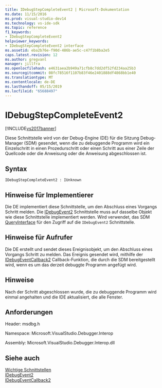 ```yaml
---
title: IDebugStepCompleteEvent2 | Microsoft-Dokumentation
ms.date: 11/15/2016
ms.prod: visual-studio-dev14
ms.technology: vs-ide-sdk
ms.topic: reference
f1_keywords:
- IDebugStepCompleteEvent2
helpviewer_keywords:
- IDebugStepCompleteEvent2 interface
ms.assetid: eba2b76e-f90d-486b-ae5c-c47f1b8ba2e5
caps.latest.revision: 12
ms.author: gregvanl
manager: jillfra
ms.openlocfilehash: e4631aea2b949a71cfb8c7dd2df52fd234aa25b3
ms.sourcegitcommit: 08fc78516f1107b83f46e2401888df4868bb1e40
ms.translationtype: MT
ms.contentlocale: de-DE
ms.lasthandoff: 05/15/2019
ms.locfileid: "65688497"
---
```

# <a name="idebugstepcompleteevent2"></a>IDebugStepCompleteEvent2
[!INCLUDE[vs2017banner](../../../includes/vs2017banner.md)]

Diese Schnittstelle wird von der Debug-Engine (DE) für die Sitzung Debug-Manager (SDM) gesendet, wenn die zu debuggende Programm wird ein Einzelschritt in einen Prozedurschritt oder einen Schritt aus einer Zeile der Quellcode oder die Anweisung oder die Anweisung abgeschlossen ist.  
  
## <a name="syntax"></a>Syntax  
  
```  
IDebugStepCompleteEvent2 : IUnknown  
```  
  
## <a name="notes-for-implementers"></a>Hinweise für Implementierer  
 Die DE implementiert diese Schnittstelle, um den Abschluss eines Vorgangs Schritt melden. Die [IDebugEvent2](../../../extensibility/debugger/reference/idebugevent2.md) Schnittstelle muss auf dasselbe Objekt wie diese Schnittstelle implementiert werden. Wird verwendet, das SDM [QueryInterface](https://msdn.microsoft.com/library/62fce95e-aafa-4187-b50b-e6611b74c3b3) für den Zugriff auf die `IDebugEvent2` Schnittstelle.  
  
## <a name="notes-for-callers"></a>Hinweise für Aufrufer  
 Die DE erstellt und sendet dieses Ereignisobjekt, um den Abschluss eines Vorgangs Schritt zu melden. Das Ereignis gesendet wird, mithilfe der [IDebugEventCallback2](../../../extensibility/debugger/reference/idebugeventcallback2.md) Callback-Funktion, die durch die SDM bereitgestellt wird, wenn es um das derzeit debuggte Programm angefügt wird.  
  
## <a name="remarks"></a>Hinweise  
 Nach der Schritt abgeschlossen wurde, die zu debuggende Programm wird einmal angehalten und die IDE aktualisiert, die alle Fenster.  
  
## <a name="requirements"></a>Anforderungen  
 Header: msdbg.h  
  
 Namespace: Microsoft.VisualStudio.Debugger.Interop  
  
 Assembly: Microsoft.VisualStudio.Debugger.Interop.dll  
  
## <a name="see-also"></a>Siehe auch  
 [Wichtige Schnittstellen](../../../extensibility/debugger/reference/core-interfaces.md)   
 [IDebugEvent2](../../../extensibility/debugger/reference/idebugevent2.md)   
 [IDebugEventCallback2](../../../extensibility/debugger/reference/idebugeventcallback2.md)
